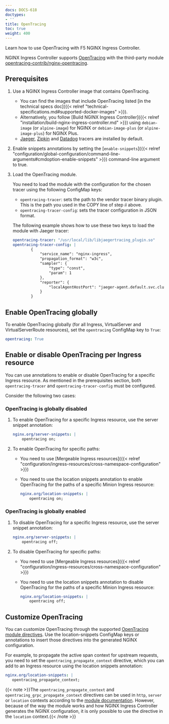 ```yaml
---
docs: DOCS-618
doctypes:
- ''
title: OpenTracing
toc: true
weight: 400
---
```


Learn how to use OpenTracing with F5 NGINX Ingress Controller.

NGINX Ingress Controller supports [OpenTracing](https://opentracing.io/) with the third-party module [opentracing-contrib/nginx-opentracing](https://github.com/opentracing-contrib/nginx-opentracing).

## Prerequisites

1. Use a NGINX Ingress Controller image that contains OpenTracing.

    - You can find the images that include OpenTracing listed [in the technical specs doc]({{< relref "technical-specifications.md#supported-docker-images" >}}).
    - Alternatively, you follow [Build NGINX Ingress Controller]({{< relref "installation/build-nginx-ingress-controller.md" >}}) using `debian-image` (or `alpine-image`) for NGINX or `debian-image-plus` (or `alpine-image-plus`) for NGINX Plus.
    - [Jaeger](https://github.com/jaegertracing/jaeger-client-cpp), [Zipkin](https://github.com/rnburn/zipkin-cpp-opentracing) and [Datadog](https://github.com/DataDog/dd-opentracing-cpp/) tracers are installed by default.

1. Enable snippets annotations by setting the [`enable-snippets`]({{< relref "configuration/global-configuration/command-line-arguments#cmdoption-enable-snippets" >}}) command-line argument to true.

1. Load the OpenTracing module.

    You need to load the module with the configuration for the chosen tracer using the following ConfigMap keys:

    - `opentracing-tracer`: sets the path to the vendor tracer binary plugin. This is the path you used in the COPY line of step *ii* above.
    - `opentracing-tracer-config`: sets the tracer configuration in JSON format.

    The following example shows how to use these two keys to load the module with Jaeger tracer:

    ```yaml
    opentracing-tracer: "/usr/local/lib/libjaegertracing_plugin.so"
    opentracing-tracer-config: |
            {
                "service_name": "nginx-ingress",
                "propagation_format": "w3c",
                "sampler": {
                    "type": "const",
                    "param": 1
                },
                "reporter": {
                    "localAgentHostPort": "jaeger-agent.default.svc.cluster.local:6831"
                }
            }
    ```

## Enable OpenTracing globally

To enable OpenTracing globally (for all Ingress, VirtualServer and VirtualServerRoute resources), set the `opentracing` ConfigMap key to `True`:

```yaml
opentracing: True
```

## Enable or disable OpenTracing per Ingress resource

You can use annotations to enable or disable OpenTracing for a specific Ingress resource. As mentioned in the prerequisites section, both `opentracing-tracer` and `opentracing-tracer-config` must be configured.

Consider the following two cases:

### OpenTracing is globally disabled

1. To enable OpenTracing for a specific Ingress resource, use the server snippet annotation:

    ```yaml
    nginx.org/server-snippets: |
        opentracing on;
    ```

1. To enable OpenTracing for specific paths:

    - You need to use [Mergeable Ingress resources]({{< relref "configuration/ingress-resources/cross-namespace-configuration" >}})
    - You need to use the location snippets annotation to enable OpenTracing for the paths of a specific Minion Ingress resource:

        ```yaml
        nginx.org/location-snippets: |
            opentracing on;
        ```

### OpenTracing is globally enabled

1. To disable OpenTracing for a specific Ingress resource, use the server snippet annotation:

    ```yaml
    nginx.org/server-snippets: |
        opentracing off;
    ```

1. To disable OpenTracing for specific paths:

    - You need to use [Mergeable Ingress resources]({{< relref "configuration/ingress-resources/cross-namespace-configuration" >}})
    - You need to use the location snippets annotation to disable OpenTracing for the paths of a specific Minion Ingress resource:

        ```yaml
        nginx.org/location-snippets: |
            opentracing off;
        ```

## Customize OpenTracing

You can customize OpenTracing through the supported [OpenTracing module directives](https://github.com/opentracing-contrib/nginx-opentracing/blob/master/doc/Reference.md). Use the location-snippets ConfigMap keys or annotations to insert those directives into the generated NGINX configuration.

For example, to propagate the active span context for upstream requests, you need to set the `opentracing_propagate_context` directive, which you can add to an Ingress resource using the location snippets annotation:

```yaml
nginx.org/location-snippets: |
   opentracing_propagate_context;
```

{{< note >}}The `opentracing_propagate_context` and `opentracing_grpc_propagate_context` directives can be used in `http`, `server` or `location` contexts according to the [module documentation](https://github.com/opentracing-contrib/nginx-opentracing/blob/master/doc/Reference.md#opentracing_propagate_context). However, because of the way the module works and how NGINX Ingress Controller generates the NGINX configuration, it is only possible to use the directive in the `location` context.{{< /note >}}
